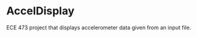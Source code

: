 AccelDisplay
============

ECE 473 project that displays accelerometer data given from an input file.
